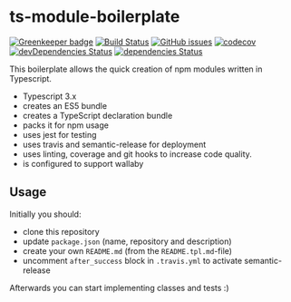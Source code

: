 # ts-module-boilerplate

[![Greenkeeper badge](https://badges.greenkeeper.io/crazyfactory/ts-module-boilerplate.svg)](https://greenkeeper.io/)
[![Build Status](https://travis-ci.org/crazyfactory/ts-module-boilerplate.svg)](https://travis-ci.org/crazyfactory/ts-module-boilerplate)
[![GitHub issues](https://img.shields.io/github/issues/crazyfactory/ts-module-boilerplate.svg)](https://github.com/crazyfactory/ts-module-boilerplate/issues)
[![codecov](https://codecov.io/gh/crazyfactory/ts-module-boilerplate/branch/master/graph/badge.svg)](https://codecov.io/gh/crazyfactory/ts-module-boilerplate)
[![devDependencies Status](https://david-dm.org/crazyfactory/ts-module-boilerplate/dev-status.svg)](https://david-dm.org/crazyfactory/ts-module-boilerplate?type=dev)
[![dependencies Status](https://david-dm.org/crazyfactory/ts-module-boilerplate/status.svg)](https://david-dm.org/crazyfactory/ts-module-boilerplate)

This boilerplate allows the quick creation of npm modules written in Typescript.

- Typescript 3.x
- creates an ES5 bundle
- creates a TypeScript declaration bundle
- packs it for npm usage
- uses jest for testing
- uses travis and semantic-release for deployment
- uses linting, coverage and git hooks to increase code quality.
- is configured to support wallaby

## Usage

Initially you should:

- clone this repository
- update `package.json` (name, repository and description)
- create your own `README.md` (from the `README.tpl.md`-file)
- uncomment `after_success` block in `.travis.yml` to activate semantic-release

Afterwards you can start implementing classes and tests :)
